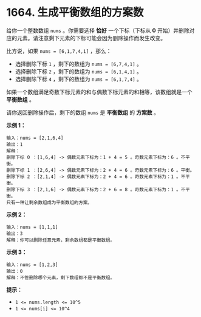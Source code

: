 # 1664. 生成平衡数组的方案数

给你一个整数数组 `nums` 。你需要选择 **恰好** 一个下标（下标从 **0** 开始）并删除对应的元素。请注意剩下元素的下标可能会因为删除操作而发生改变。

比方说，如果 `nums = [6,1,7,4,1]` ，那么：

- 选择删除下标 `1` ，剩下的数组为 `nums = [6,7,4,1]` 。
- 选择删除下标 `2` ，剩下的数组为 `nums = [6,1,4,1]` 。
- 选择删除下标 `4` ，剩下的数组为 `nums = [6,1,7,4]` 。

如果一个数组满足奇数下标元素的和与偶数下标元素的和相等，该数组就是一个 **平衡数组** 。

请你返回删除操作后，剩下的数组 `nums` 是 **平衡数组** 的 **方案数** 。

**示例 1：**

```()
输入：nums = [2,1,6,4]
输出：1
解释：
删除下标 0 ：[1,6,4] -> 偶数元素下标为：1 + 4 = 5 。奇数元素下标为：6 。不平衡。
删除下标 1 ：[2,6,4] -> 偶数元素下标为：2 + 4 = 6 。奇数元素下标为：6 。平衡。
删除下标 2 ：[2,1,4] -> 偶数元素下标为：2 + 4 = 6 。奇数元素下标为：1 。不平衡。
删除下标 3 ：[2,1,6] -> 偶数元素下标为：2 + 6 = 8 。奇数元素下标为：1 。不平衡。
只有一种让剩余数组成为平衡数组的方案。
```

**示例 2：**

```()
输入：nums = [1,1,1]
输出：3
解释：你可以删除任意元素，剩余数组都是平衡数组。
```

**示例 3：**

```()
输入：nums = [1,2,3]
输出：0
解释：不管删除哪个元素，剩下数组都不是平衡数组。
```

**提示：**

- `1 <= nums.length <= 10^5`
- `1 <= nums[i] <= 10^4`
